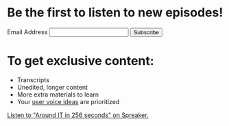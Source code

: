 # Be the first to listen to new episodes!

<!-- Begin Mailchimp Signup Form -->
<div id="mc_embed_signup">
<form action="https://nurkiewicz.us8.list-manage.com/subscribe/post?u=a9b3f69ead328b8ec309c21f4&amp;id=9b4e7bcf64" method="post" id="mc-embedded-subscribe-form" name="mc-embedded-subscribe-form" class="validate" target="_blank" novalidate>
    <div id="mc_embed_signup_scroll">
    <label for="mce-EMAIL">Email Address </label>
	<input type="email" value="" name="EMAIL" class="required email" id="mce-EMAIL">
		<div class="response" id="mce-error-response" style="display:none"></div>
		<div class="response" id="mce-success-response" style="display:none"></div>
    <div style="position: absolute; left: -5000px;" aria-hidden="true"><input type="text" name="b_a9b3f69ead328b8ec309c21f4_9b4e7bcf64" tabindex="-1" value=""></div>
    <input type="submit" value="Subscribe" name="subscribe" id="mc-embedded-subscribe" class="button">
    </div>
</form>
</div>
<!--End mc_embed_signup-->

# To get exclusive content:

* Transcripts
* Unedited, longer content
* More extra materials to learn
* Your [user voice ideas](https://github.com/nurkiewicz/256/issues/new/choose) are prioritized

<a class="spreaker-player" href="https://www.spreaker.com/show/around-it-in-256-seconds" data-resource="show_id=4399573" data-width="100%" data-height="350px" data-theme="dark" data-playlist="show" data-playlist-continuous="true" data-autoplay="false" data-live-autoplay="false" data-chapters-image="true" data-episode-image-position="left" data-hide-logo="false" data-hide-likes="false" data-hide-comments="false" data-hide-sharing="false" data-hide-download="true">Listen to "Around IT in 256 seconds" on Spreaker.</a>
